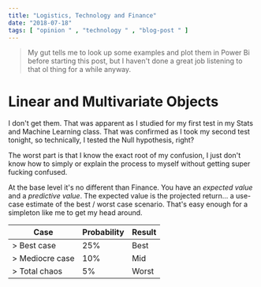 ```yaml
---
title: "Logistics, Technology and Finance"
date: "2018-07-18"
tags: [ "opinion " , "technology " , "blog-post " ]
---
```


> My gut tells me to look up some examples and plot them in Power Bi before starting this post, but I haven't done a great job listening to that ol thing for a while anyway.

# Linear and Multivariate Objects

I don't get them. That was apparent as I studied for my first test in my Stats and Machine Learning class. That was confirmed as I took my second test tonight, so technically, I tested the Null hypothesis, right?

The worst part is that I know the exact root of my confusion, I just don't know how to simply or explain the process to myself without getting super fucking confused.

At the base level it's no different than Finance. You have an _expected value_ and a _predictive value_. The expected value is the projected return... a use-case estimate of the best / worst case scenario. That's easy enough for a simpleton like me to get my head around.

| Case            | Probability | Result |
| --------------- | ----------- | ------ |
| > Best case     | 25%         | Best   |
| > Mediocre case | 10%         | Mid    |
| > Total chaos   | 5%          | Worst  |
